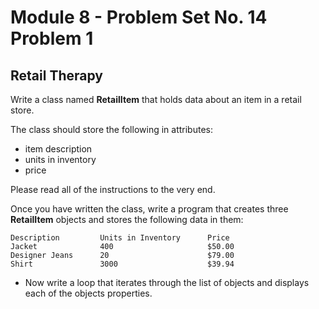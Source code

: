 # Module 8 - Problem Set No. 14 Problem 1

## Retail Therapy

Write a class named **RetailItem** that holds data about an item in a retail store.

The class should store the following in attributes:

- item description
- units in inventory
- price

Please read all of the instructions to the very end.

Once you have written the class, write a program that creates three **RetailItem** objects and stores the following data in them:

```text
Description         Units in Inventory      Price
Jacket              400                     $50.00
Designer Jeans      20                      $79.00
Shirt               3000                    $39.94
```

- Now write a loop that iterates through the list of objects and displays each of the objects properties.
